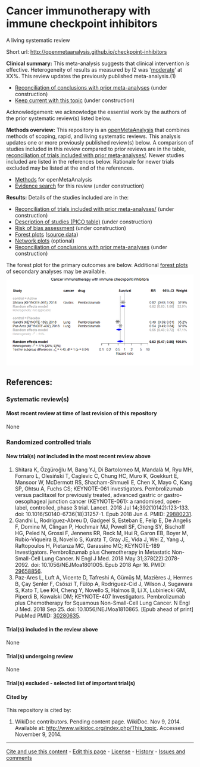 Cancer immunotherapy with immune checkpoint inhibitors
============================================
A living systematic review

Short url: http://openmetaanalysis.github.io/checkpoint-inhibitors

**Clinical summary:** This meta-analysis suggests that clinical intervention *is* effective. Heterogeneity of results as measured by I2 was '[moderate](http://handbook-5-1.cochrane.org/chapter_9/9_5_2_identifying_and_measuring_heterogeneity.htm)' at XX%. This review updates the previously published meta-analysis.(1)

<!--
Meta-regression dooes not find modulators (year of publication, study size, event rate in the control groups) on the effect of the intervention.
-->
* [Reconciliation of conclusions with prior meta-analyses](files/reconciliation-tables/Reconciliation%20of%20conclusions.pdf) (under construction)
* [Keep current with this topic](files/searching/Keep-up.md) (under construction)

Acknowledgement: we acknowledge the essential work by the authors of the prior systematic review(s) listed below.

**Methods overview:** This repository is an [openMetaAnalysis](https://openmetaanalysis.github.io/) that combines methods of scoping, rapid, and living systematic reviews.  This analysis updates one or more previously published review(s) below. A comparison of studies included in this review compared to prior reviews are in the table, [reconciliation of trials included with prior meta-analyses/](files/reconciliation-tables/Reconciliation%20of%20studies.pdf). Newer studies included are listed in the references below. Rationale for newer trials excluded may be listed at the end of the references. 
* [Methods](http://openmetaanalysis.github.io/methods.html) for openMetaAnalysis
* [Evidence search](files/searching/evidence-search.md) for this review (under construction)

**Results:** Details of the studies included are in the:
* [Reconciliation of trials included with prior meta-analyses/](files/reconciliation-tables/Reconciliation%20of%20studies.pdf) (under construction)
* [Description of studies (PICO table)](files/study-details/table-pico.pdf) (under construction)
* [Risk of bias assessment](files/study-details/table-bias.pdf) (under construction)
* [Forest plots](../master/files/forest-plots) ([source data](files/data))
* [Network plots](../master/files/network) (optional)
* [Reconciliation of conclusions with prior meta-analyses](files/reconciliation-tables/Reconciliation%20of%20conclusions.pdf) (under construction)

The forest plot for the primary outcomes are below. Additional [forest plots](files/forest-plots) of secondary analyses may be available. 
![Principle results](files/forest-plots/Outcome-Primary.png)

<!--
The meta-regression for the primary outcomes are below. Additional [meta-regressions](files/metaregression) of secondary analyses may be available. 
![Principle results for benefit](files/metaregression/Outcome-Primary.png "Principle results for benefit]")
-->

References:
----------------------------------

### Systematic review(s)
#### Most recent review at time of last revision of this repository
None

### Randomized controlled trials
#### New trial(s) *not* included in the most recent review above
1. Shitara K, Özgüroğlu M, Bang YJ, Di Bartolomeo M, Mandalà M, Ryu MH, Fornaro L, Olesiński T, Caglevic C, Chung HC, Muro K, Goekkurt E, Mansoor W, McDermott RS, Shacham-Shmueli E, Chen X, Mayo C, Kang SP, Ohtsu A, Fuchs CS; KEYNOTE-061 investigators. Pembrolizumab versus paclitaxel for previously treated, advanced gastric or gastro-oesophageal junction cancer (KEYNOTE-061): a randomised, open-label, controlled, phase 3 trial. Lancet. 2018 Jul 14;392(10142):123-133. doi: 10.1016/S0140-6736(18)31257-1. Epub 2018 Jun 4. PMID: [29880231](http://pubmed.gov/29880231).
2. Gandhi L, Rodríguez-Abreu D, Gadgeel S, Esteban E, Felip E, De Angelis F, Domine M, Clingan P, Hochmair MJ, Powell SF, Cheng SY, Bischoff HG, Peled N, Grossi F, Jennens RR, Reck M, Hui R, Garon EB, Boyer M, Rubio-Viqueira B, Novello S, Kurata T, Gray JE, Vida J, Wei Z, Yang J, Raftopoulos H, Pietanza MC, Garassino MC; KEYNOTE-189 Investigators. Pembrolizumab plus Chemotherapy in Metastatic Non-Small-Cell Lung Cancer. N Engl J Med. 2018 May 31;378(22):2078-2092. doi: 10.1056/NEJMoa1801005. Epub 2018 Apr 16. PMID: [29658856](http://pubmed.gov/29658856).
3. Paz-Ares L, Luft A, Vicente D, Tafreshi A, Gümüş M, Mazières J, Hermes B, Çay Şenler F, Csőszi T, Fülöp A, Rodríguez-Cid J, Wilson J, Sugawara S, Kato T, Lee KH, Cheng Y, Novello S, Halmos B, Li X, Lubiniecki GM, Piperdi B, Kowalski DM; KEYNOTE-407 Investigators. Pembrolizumab plus Chemotherapy for Squamous Non-Small-Cell Lung Cancer. N Engl J Med. 2018 Sep 25. doi: 10.1056/NEJMoa1810865. [Epub ahead of print] PubMed PMID: [30280635](http://pubmed.gov/30280635).

#### Trial(s) included in the review above
None

#### Trial(s) undergoing review
None

#### Trial(s) excluded - selected list of important trial(s)

#### Cited by
This repository is cited by:

1. WikiDoc contributors. Pending content page. WikiDoc. Nov 9, 2014. Available at: http://www.wikidoc.org/index.php/This_topic. Accessed November 9, 2014. 

-------------------------------
[Cite and use this content](https://github.com/openMetaAnalysis/openMetaAnalysis.github.io/blob/master/reusing.MD)  - [Edit this page](../../edit/master/README.md) - [License](files/LICENSE.md) - [History](../../commits/master/README.md)  - 
[Issues and comments](../../issues?q=is%3Aboth+is%3Aissue)

